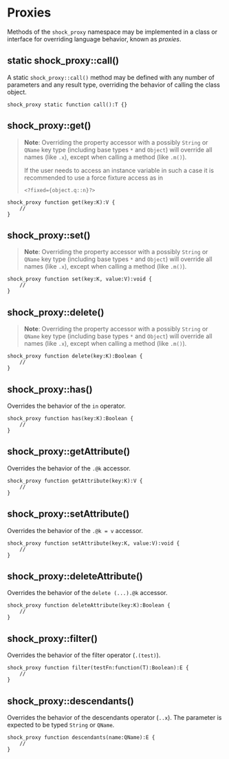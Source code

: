 # Proxies

Methods of the `shock_proxy` namespace may be implemented in a class or interface for overriding language behavior, known as *proxies*.

## static shock_proxy::call()

A static `shock_proxy::call()` method may be defined with any number of parameters and any result type, overriding the behavior of calling the class object.

```
shock_proxy static function call():T {}
```

## shock_proxy::get()

> **Note**: Overriding the property accessor with a possibly `String` or `QName` key type (including base types `*` and `Object`) will override all names (like `.x`), except when calling a method (like `.m()`).
>
> If the user needs to access an instance variable in such a case it is recommended to use a force fixture access as in
>
> ```
> <?fixed={object.q::n}?>
> ```

```
shock_proxy function get(key:K):V {
    //
}
```

## shock_proxy::set()

> **Note**: Overriding the property accessor with a possibly `String` or `QName` key type (including base types `*` and `Object`) will override all names (like `.x`), except when calling a method (like `.m()`).

```
shock_proxy function set(key:K, value:V):void {
    //
}
```

## shock_proxy::delete()

> **Note**: Overriding the property accessor with a possibly `String` or `QName` key type (including base types `*` and `Object`) will override all names (like `.x`), except when calling a method (like `.m()`).

```
shock_proxy function delete(key:K):Boolean {
    //
}
```

## shock_proxy::has()

Overrides the behavior of the `in` operator.

```
shock_proxy function has(key:K):Boolean {
    //
}
```

## shock_proxy::getAttribute()

Overrides the behavior of the `.@k` accessor.

```
shock_proxy function getAttribute(key:K):V {
    //
}
```

## shock_proxy::setAttribute()

Overrides the behavior of the `.@k = v` accessor.

```
shock_proxy function setAttribute(key:K, value:V):void {
    //
}
```

## shock_proxy::deleteAttribute()

Overrides the behavior of the `delete (...).@k` accessor.

```
shock_proxy function deleteAttribute(key:K):Boolean {
    //
}
```

## shock_proxy::filter()

Overrides the behavior of the filter operator (`.(test)`).

```
shock_proxy function filter(testFn:function(T):Boolean):E {
    //
}
```

## shock_proxy::descendants()

Overrides the behavior of the descendants operator (`..x`). The parameter is expected to be typed `String` or `QName`.

```
shock_proxy function descendants(name:QName):E {
    //
}
```
